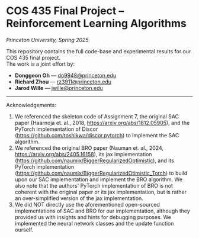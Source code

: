 # COS 435 Final Project – Reinforcement Learning Algorithms  
_Princeton University, Spring 2025_

This repository contains the full code-base and experimental results for our COS 435 final project.  
The work is a joint effort by:

- **Donggeon Oh** — do9948@princeton.edu  
- **Richard Zhou** — rz3911@princeton.edu  
- **Jarod Wille** — jwille@princeton.edu  

---

Acknowledgements:
1. We referenced the skeleton code of Assignment 7, the original SAC paper (Haarnoja et. al., 2018, https://arxiv.org/abs/1812.05905), and the PyTorch implementation of Discor (https://github.com/toshikwa/discor.pytorch) to implement the SAC algorithm.
2. We referenced the original BRO paper (Nauman et. al., 2024, https://arxiv.org/abs/2405.16158), its jax implementation (https://github.com/naumix/BiggerRegularizedOptimistic), and its PyTorch implementation (https://github.com/naumix/BiggerRegularizedOtimistic_Torch) to build upon our SAC implementation and implement the BRO algorithm. We also note that the authors' PyTorch implementation of BRO is not coherent with the original paper or its jax implementation, but is rather an over-simplified version of the jax implementation.
3. We did NOT directly use the aforementioned open-sourced implementations of SAC and BRO for our implementation, although they provided us with insights and hints for debugging purposes. We implemented the neural network classes and the update function ourself.